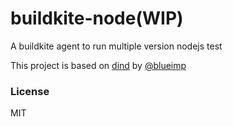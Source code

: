 # buildkite-node(WIP)
A buildkite agent to run multiple version nodejs test

This project is based on [dind](https://github.com/blueimp/dind) by [@blueimp](https://github.com/blueimp)

### License
MIT
